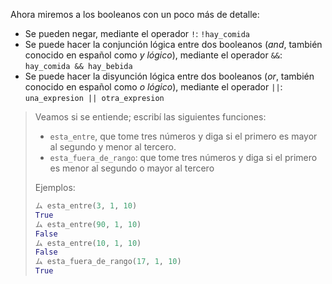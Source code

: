 Ahora miremos a los booleanos con un poco más de detalle:

* Se pueden negar, mediante el operador `!`: `!hay_comida`
* Se puede hacer la conjunción lógica entre dos booleanos (_and_, también conocido en español como _y lógico_), mediante el operador `&&`: `hay_comida && hay_bebida`
* Se puede hacer la disyunción lógica entre dos booleanos (_or_, también conocido en español como _o lógico_), mediante el operador `||`: `una_expresion || otra_expresion`

> Veamos si se entiende; escribí las siguientes funciones:
>
> * `esta_entre`, que tome tres números y diga si el primero es mayor al segundo y menor al tercero.
> * `esta_fuera_de_rango`: que tome tres números y diga si el primero es menor al segundo o mayor al tercero
>
> Ejemplos:
>
> ```python
> ム esta_entre(3, 1, 10)
> True
> ム esta_entre(90, 1, 10)
> False
> ム esta_entre(10, 1, 10)
> False
> ム esta_fuera_de_rango(17, 1, 10)
> True
> ```
>
